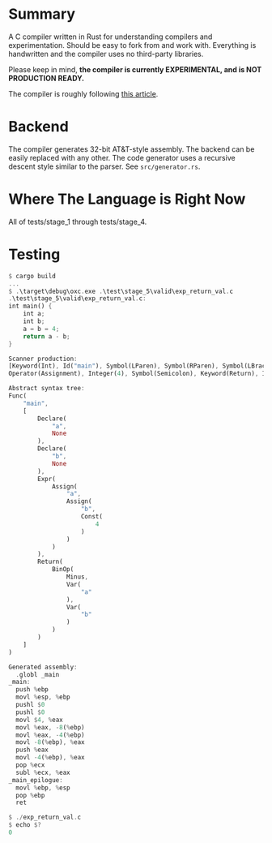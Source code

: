 # Summary
A C compiler written in Rust for understanding compilers and experimentation. Should be easy to fork from and work with.
Everything is handwritten and the compiler uses no third-party libraries.

Please keep in mind, **the compiler is currently EXPERIMENTAL, and is NOT PRODUCTION READY.**

The compiler is roughly following [this article](https://norasandler.com/2017/11/29/Write-a-Compiler.html).

# Backend
The compiler generates 32-bit AT&T-style assembly. The backend can be easily replaced with any other. The code generator uses a recursive descent style similar
to the parser.
See `src/generator.rs`.

# Where The Language is Right Now
All of tests/stage_1 through tests/stage_4.

# Testing
```rs
$ cargo build
...
$ .\target\debug\oxc.exe .\test\stage_5\valid\exp_return_val.c
.\test\stage_5\valid\exp_return_val.c:
int main() {
    int a;
    int b;
    a = b = 4;
    return a - b;
}

Scanner production:
[Keyword(Int), Id("main"), Symbol(LParen), Symbol(RParen), Symbol(LBrace), Keyword(Int), Id("a"), Symbol(Semicolon), Keyword(Int), Id("b"), Symbol(Semicolon), Id("a"), Operator(Assignment), Id("b"),
Operator(Assignment), Integer(4), Symbol(Semicolon), Keyword(Return), Id("a"), Operator(Minus), Id("b"), Symbol(Semicolon), Symbol(RBrace)]

Abstract syntax tree:
Func(
    "main",
    [
        Declare(
            "a",
            None
        ),
        Declare(
            "b",
            None
        ),
        Expr(
            Assign(
                "a",
                Assign(
                    "b",
                    Const(
                        4
                    )
                )
            )
        ),
        Return(
            BinOp(
                Minus,
                Var(
                    "a"
                ),
                Var(
                    "b"
                )
            )
        )
    ]
)

Generated assembly:
  .globl _main
_main:
  push %ebp
  movl %esp, %ebp
  pushl $0
  pushl $0
  movl $4, %eax
  movl %eax, -8(%ebp)
  movl %eax, -4(%ebp)
  movl -8(%ebp), %eax
  push %eax
  movl -4(%ebp), %eax
  pop %ecx
  subl %ecx, %eax
_main_epilogue:
  movl %ebp, %esp
  pop %ebp
  ret

$ ./exp_return_val.c
$ echo $?
0
```
